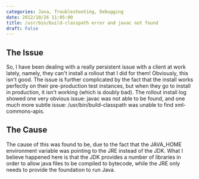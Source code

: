 ```yaml
---
categories: Java, Troubleshooting, Debugging
date: 2012/10/26 11:05:00
title: /usr/bin/build-classpath error and javac not found
draft: False
---
```

## The Issue
So, I have been dealing with a really persistent issue with a client at work lately, namely, they can't install a rollout that I did for them!  Obviously, this isn't good.  The issue is further complicated by the fact that the install works perfectly on their pre-production test instances, but when they go to install in production, it isn't working (which is doubly bad). The rollout install log showed one very obvious issue: javac was not able to be found, and one much more subtle issue: /usr/bin/build-classpath was unable to find xml-commons-apis.  

## The Cause
The cause of this was found to be, due to the fact that the JAVA_HOME environment variable was pointing to the JRE instead of the JDK.  What I believe happened here is that the JDK provides a number of libraries in order to allow java files to be compiled to bytecode, while the JRE only needs to provide the foundation to run Java.

